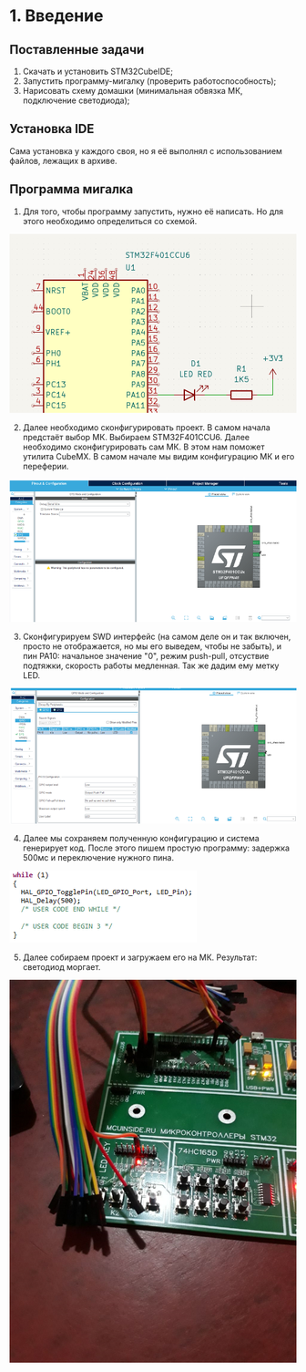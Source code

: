 # 1. Введение

## Поставленные задачи
1. Скачать и установить STM32CubeIDE;
2. Запустить программу-мигалку (проверить работоспособность);
3. Нарисовать схему домашки (минимальная обвязка МК, подключение светодиода); 

## Установка IDE
Сама установка у каждого своя, но я её выполнял с использованием файлов, лежащих в архиве.

## Программа мигалка
1. Для того, чтобы программу запустить, нужно её написать. Но для этого необходимо определиться со схемой. 

![Scheme with LED](./Images/Scheme.png)

2. Далее необходимо сконфигурировать проект. В самом начала предстаёт выбор МК. Выбираем STM32F401CCU6. Далее необходимо сконфигурировать сам МК. В этом нам поможет утилита CubeMX. В самом начале мы видим конфигурацию МК и его переферии.

![CubeMX View](./Images/CubeMX%20view.png)

3. Сконфигурируем SWD интерфейс (на самом деле он и так включен, просто не отображается, но мы его выведем, чтобы не забыть), и пин PA10: начальное значение "0", режим push-pull, отсуствие подтяжки, скорость работы медленная. Так же дадим ему метку LED. 

![SWD and PA10 Config](./Images/SWD%20and%20PA10%20Settings.png)

4. Далее мы сохраняем полученную конфигурацию и система генерирует код. После этого пишем простую программу: задержка 500мс и переключение нужного пина.

![Program](./Images/Program.png)

5. Далее собираем проект и загружаем его на МК. Результат: светодиод моргает.

![Result](./Images/Result.png)